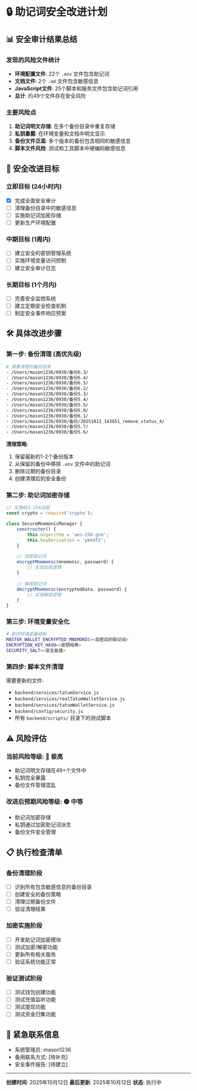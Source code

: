 # 🔒 助记词安全改进计划

## 📊 安全审计结果总结

### 发现的风险文件统计
- **环境配置文件**: 22个 `.env` 文件包含助记词
- **文档文件**: 2个 `.md` 文件包含敏感信息
- **JavaScript文件**: 25个脚本和服务文件包含助记词引用
- **总计**: 约49个文件存在安全风险

### 主要风险点
1. **助记词明文存储**: 在多个备份目录中重复存储
2. **私钥暴露**: 在环境变量和文档中明文显示
3. **备份文件泛滥**: 多个版本的备份包含相同的敏感信息
4. **脚本文件风险**: 测试和工具脚本中硬编码敏感信息

## 🎯 安全改进目标

### 立即目标 (24小时内)
- [x] 完成全面安全审计
- [ ] 清理备份目录中的敏感信息
- [ ] 实施助记词加密存储
- [ ] 更新生产环境配置

### 中期目标 (1周内)
- [ ] 建立安全的密钥管理系统
- [ ] 实施环境变量访问控制
- [ ] 建立安全审计日志

### 长期目标 (1个月内)
- [ ] 完善安全监控系统
- [ ] 建立定期安全检查机制
- [ ] 制定安全事件响应预案

## 🛠️ 具体改进步骤

### 第一步: 备份清理 (高优先级)
```bash
# 需要清理的备份目录
- /Users/mason1236/0930/备份6.3/
- /Users/mason1236/0930/备份6.4/
- /Users/mason1236/0930/备份6.5/
- /Users/mason1236/0930/备份6.2/
- /Users/mason1236/0930/备份5.3/
- /Users/mason1236/0930/备份5.4/
- /Users/mason1236/0930/备份5.5/
- /Users/mason1236/0930/备份6.0/
- /Users/mason1236/0930/备份6.1/
- /Users/mason1236/0930/备份/20251011_143651_remove_status_4/
- /Users/mason1236/0930/备份5.7/
- /Users/mason1236/0930/备份5.6/
```

**清理策略**:
1. 保留最新的1-2个备份版本
2. 从保留的备份中移除 `.env` 文件中的助记词
3. 删除过期的备份目录
4. 创建清理后的安全备份

### 第二步: 助记词加密存储
```javascript
// 实施AES-256加密
const crypto = require('crypto');

class SecureMnemonicManager {
    constructor() {
        this.algorithm = 'aes-256-gcm';
        this.keyDerivation = 'pbkdf2';
    }
    
    // 加密助记词
    encryptMnemonic(mnemonic, password) {
        // 实现加密逻辑
    }
    
    // 解密助记词
    decryptMnemonic(encryptedData, password) {
        // 实现解密逻辑
    }
}
```

### 第三步: 环境变量安全化
```bash
# 新的环境变量结构
MASTER_WALLET_ENCRYPTED_MNEMONIC=<加密后的助记词>
ENCRYPTION_KEY_HASH=<密钥哈希>
SECURITY_SALT=<安全盐值>
```

### 第四步: 脚本文件清理
需要更新的文件:
- `backend/services/tatumService.js`
- `backend/services/realTatumWalletService.js`
- `backend/services/tatumWalletService.js`
- `backend/config/security.js`
- 所有 `backend/scripts/` 目录下的测试脚本

## ⚠️ 风险评估

### 当前风险等级: 🔴 极高
- 助记词明文存储在49+个文件中
- 私钥完全暴露
- 备份文件管理混乱

### 改进后预期风险等级: 🟡 中等
- 助记词加密存储
- 私钥通过加密助记词派生
- 备份文件安全管理

## 📋 执行检查清单

### 备份清理阶段
- [ ] 识别所有包含敏感信息的备份目录
- [ ] 创建安全的备份策略
- [ ] 清理过期备份文件
- [ ] 验证清理结果

### 加密实施阶段
- [ ] 开发助记词加密模块
- [ ] 测试加密/解密功能
- [ ] 更新所有相关服务
- [ ] 验证系统功能正常

### 验证测试阶段
- [ ] 测试钱包创建功能
- [ ] 测试充值监听功能
- [ ] 测试提现功能
- [ ] 测试资金归集功能

## 🚨 紧急联系信息
- 系统管理员: mason1236
- 备用联系方式: [待补充]
- 安全事件报告: [待建立]

---
**创建时间**: 2025年10月12日
**最后更新**: 2025年10月12日
**状态**: 执行中